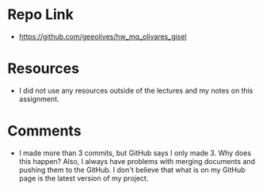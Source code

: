 # Repo Link
* https://github.com/geeolives/hw_mq_olivares_gisel

# Resources
* I did not use any resources outside of the lectures and my notes on this assignment.

# Comments
* I made more than 3 commits, but GitHub says I only made 3. Why does this happen? Also, I always have problems with merging documents and pushing them to the GitHub. I don't believe that what is on my GitHub page is the latest version of my project.

